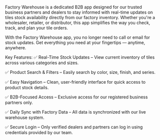 Factory Warehouse is a dedicated B2B app designed for our trusted business partners and dealers to stay informed with real-time updates on tiles stock availability directly from our factory inventory. Whether you're a wholesaler, retailer, or distributor, this app simplifies the way you check, track, and plan your tile orders.

With the Factory Warehouse app, you no longer need to call or email for stock updates. Get everything you need at your fingertips — anytime, anywhere.

Key Features:
✅ Real-Time Stock Updates – View current inventory of tiles across various categories and sizes.

✅ Product Search & Filters – Easily search by color, size, finish, and series.

✅ Easy Navigation – Clean, user-friendly interface for quick access to product stock details.

✅ B2B-Focused Access – Exclusive access for our registered business partners only.

✅ Daily Sync with Factory Data – All data is synchronized with our live warehouse system.

✅ Secure Login – Only verified dealers and partners can log in using credentials provided by our team.
